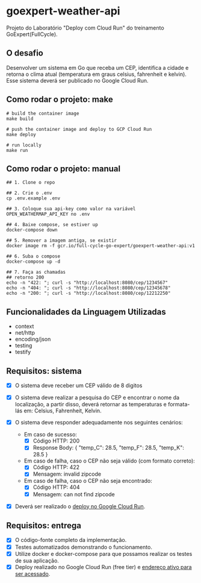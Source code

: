 # goexpert-weather-api
Projeto do Laboratório "Deploy com Cloud Run" do treinamento GoExpert(FullCycle).



## O desafio
Desenvolver um sistema em Go que receba um CEP, identifica a cidade e retorna o clima atual (temperatura em graus celsius, fahrenheit e kelvin). Esse sistema deverá ser publicado no Google Cloud Run.



## Como rodar o projeto: make
``` shell
# build the container image
make build

# push the container image and deploy to GCP Cloud Run
make deploy

# run locally
make run
```



## Como rodar o projeto: manual
``` shell
## 1. Clone o repo

## 2. Crie o .env
cp .env.example .env

## 3. Coloque sua api-key como valor na variável OPEN_WEATHERMAP_API_KEY no .env

## 4. Baixe compose, se estiver up
docker-compose down

## 5. Remover a imagem antiga, se existir
docker image rm -f gcr.io/full-cycle-go-expert/goexpert-weather-api:v1

## 6. Suba o compose 
docker-compose up -d

## 7. Faça as chamadas
## retorno 200
echo -n "422: "; curl -s "http://localhost:8080/cep/1234567"
echo -n "404: "; curl -s "http://localhost:8080/cep/12345678"
echo -n "200: "; curl -s "http://localhost:8080/cep/12212250"
```



## Funcionalidades da Linguagem Utilizadas
- context
- net/http
- encoding/json
- testing
- testify



## Requisitos: sistema
- [x] O sistema deve receber um CEP válido de 8 digitos
- [x] O sistema deve realizar a pesquisa do CEP e encontrar o nome da localização, a partir disso, deverá retornar as temperaturas e formata-lás em: Celsius, Fahrenheit, Kelvin.
- [x] O sistema deve responder adequadamente nos seguintes cenários:
    - Em caso de sucesso:
        - [x] Código HTTP: 200
        - [x] Response Body: { "temp_C": 28.5, "temp_F": 28.5, "temp_K": 28.5 }
    - Em caso de falha, caso o CEP não seja válido (com formato correto):
        - [x] Código HTTP: 422
        - [x] Mensagem: invalid zipcode
    - Em caso de falha, caso o CEP não seja encontrado:
        - [x] Código HTTP: 404
        - [x] Mensagem: can not find zipcode
- [x] Deverá ser realizado o [deploy no Google Cloud Run](https://goexpert-weather-api-t3n5zezwwq-uc.a.run.app).



## Requisitos: entrega
- [x] O código-fonte completo da implementação.
- [x] Testes automatizados demonstrando o funcionamento.
- [x] Utilize docker e docker-compose para que possamos realizar os testes de sua aplicação.
- [x] Deploy realizado no Google Cloud Run (free tier) e [endereço ativo para ser acessado](https://goexpert-weather-api-t3n5zezwwq-uc.a.run.app).
